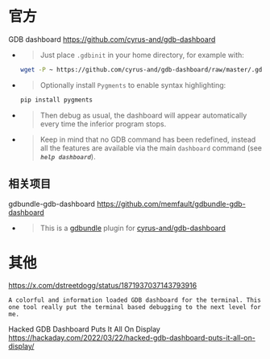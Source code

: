 
# 官方

GDB dashboard https://github.com/cyrus-and/gdb-dashboard
- > Just place `.gdbinit` in your home directory, for example with:
  ```sh
  wget -P ~ https://github.com/cyrus-and/gdb-dashboard/raw/master/.gdbinit
  ```
- > Optionally install `Pygments` to enable syntax highlighting:
  ```sh
  pip install pygments
  ```
- > Then debug as usual, the dashboard will appear automatically every time the inferior program stops.
- > Keep in mind that no GDB command has been redefined, instead all the features are available via the main `dashboard` command (see ***`help dashboard`***).

## 相关项目

gdbundle-gdb-dashboard https://github.com/memfault/gdbundle-gdb-dashboard
- > This is a [gdbundle](https://github.com/memfault/gdbundle) plugin for [cyrus-and/gdb-dashboard](https://github.com/cyrus-and/gdb-dashboard)

# 其他

https://x.com/dstreetdogg/status/1871937037143793916
```
A colorful and information loaded GDB dashboard for the terminal. This one tool really put the terminal based debugging to the next level for me. 
```

Hacked GDB Dashboard Puts It All On Display https://hackaday.com/2022/03/22/hacked-gdb-dashboard-puts-it-all-on-display/
